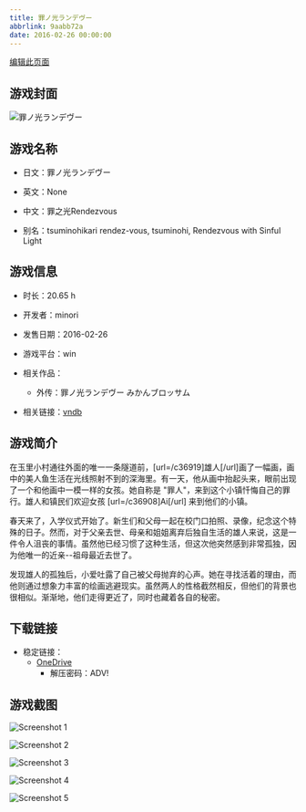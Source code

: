 ```yaml
---
title: 罪ノ光ランデヴー
abbrlink: 9aabb72a
date: 2016-02-26 00:00:00
---
```

[编辑此页面](https://github.com/ACG-3/ADV3-source/blob/main/source/_posts/games/%E7%BD%AA%E3%83%8E%E5%85%89%E3%83%A9%E3%83%B3%E3%83%87%E3%83%B4%E3%83%BC.md)

## 游戏封面

![罪ノ光ランデヴー](https://pan.timero.xyz/d/onedrive/img_lib_001/%E7%BD%AA%E3%83%8E%E5%85%89%E3%83%A9%E3%83%B3%E3%83%87%E3%83%B4%E3%83%BC_cover.avif)


## 游戏名称

- 日文：罪ノ光ランデヴー
- 英文：None
- 中文：罪之光Rendezvous

- 别名：tsuminohikari rendez-vous, tsuminohi, Rendezvous with Sinful Light


## 游戏信息

- 时长：20.65 h
- 开发者：minori
- 发售日期：2016-02-26
- 游戏平台：win
- 相关作品：
   - 外传：罪ノ光ランデヴー みかんブロッサム

- 相关链接：[vndb](https://vndb.org/v17872)


## 游戏简介

在玉里小村通往外面的唯一一条隧道前，[url=/c36919]雄人[/url]画了一幅画，画中的美人鱼生活在光线照射不到的深海里。有一天，他从画中抬起头来，眼前出现了一个和他画中一模一样的女孩。她自称是 "罪人"，来到这个小镇忏悔自己的罪行。雄人和镇民们欢迎女孩 [url=/c36908]Ai[/url] 来到他们的小镇。

春天来了，入学仪式开始了。新生们和父母一起在校门口拍照、录像，纪念这个特殊的日子。然而，对于父亲去世、母亲和姐姐离弃后独自生活的雄人来说，这是一件令人沮丧的事情。虽然他已经习惯了这种生活，但这次他突然感到非常孤独，因为他唯一的近亲--祖母最近去世了。

发现雄人的孤独后，小爱吐露了自己被父母抛弃的心声。她在寻找活着的理由，而他则通过想象力丰富的绘画逃避现实。虽然两人的性格截然相反，但他们的背景也很相似。渐渐地，他们走得更近了，同时也藏着各自的秘密。




## 下载链接

- 稳定链接：
    - [OneDrive](https://pan.timero.xyz/onedrive/adv_lib_001/%E7%BD%AA%E3%83%8E%E5%85%89%E3%83%A9%E3%83%B3%E3%83%87%E3%83%B4%E3%83%BC)
        - 解压密码：ADV!



## 游戏截图


![Screenshot 1](https://pan.timero.xyz/d/onedrive/img_lib_001/%E7%BD%AA%E3%83%8E%E5%85%89%E3%83%A9%E3%83%B3%E3%83%87%E3%83%B4%E3%83%BC_Screenshot_1.avif)

![Screenshot 2](https://pan.timero.xyz/d/onedrive/img_lib_001/%E7%BD%AA%E3%83%8E%E5%85%89%E3%83%A9%E3%83%B3%E3%83%87%E3%83%B4%E3%83%BC_Screenshot_2.avif)

![Screenshot 3](https://pan.timero.xyz/d/onedrive/img_lib_001/%E7%BD%AA%E3%83%8E%E5%85%89%E3%83%A9%E3%83%B3%E3%83%87%E3%83%B4%E3%83%BC_Screenshot_3.avif)

![Screenshot 4](https://pan.timero.xyz/d/onedrive/img_lib_001/%E7%BD%AA%E3%83%8E%E5%85%89%E3%83%A9%E3%83%B3%E3%83%87%E3%83%B4%E3%83%BC_Screenshot_4.avif)

![Screenshot 5](https://pan.timero.xyz/d/onedrive/img_lib_001/%E7%BD%AA%E3%83%8E%E5%85%89%E3%83%A9%E3%83%B3%E3%83%87%E3%83%B4%E3%83%BC_Screenshot_5.avif)

